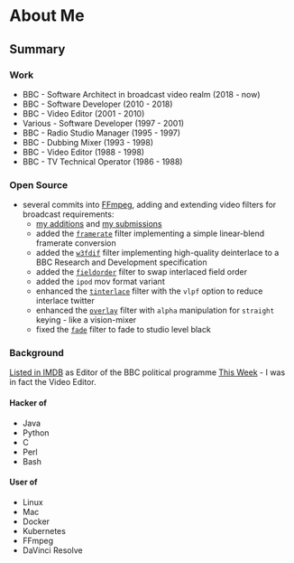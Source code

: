 # About Me

## Summary

### Work

- BBC - Software Architect in broadcast video realm (2018 - now)
- BBC - Software Developer (2010 - 2018)
- BBC - Video Editor (2001 - 2010)
- Various - Software Developer (1997 - 2001)
- BBC - Radio Studio Manager (1995 - 1997)
- BBC - Dubbing Mixer (1993 - 1998)
- BBC - Video Editor (1988 - 1998)
- BBC - TV Technical Operator (1986 - 1988)

### Open Source

- several commits into [FFmpeg](http://ffmpeg.org/), adding and extending video filters for broadcast requirements:
  - [my additions](https://github.com/FFmpeg/FFmpeg/search?q=himsley) and [my submissions](https://github.com/FFmpeg/FFmpeg/search?q=author%3Ahimslm01&type=commits)
  - added the [`framerate`](http://ffmpeg.org/ffmpeg-all.html#framerate) filter implementing a simple linear-blend framerate conversion
  - added the [`w3fdif`](http://ffmpeg.org/ffmpeg-all.html#w3fdif) filter implementing high-quality deinterlace to a BBC Research and Development specification
  - added the [`fieldorder`](http://ffmpeg.org/ffmpeg-all.html#fieldorder) filter to swap interlaced field order
  - added the `ipod` mov format variant
  - enhanced the [`tinterlace`](http://ffmpeg.org/ffmpeg-all.html#tinterlace) filter with the `vlpf` option to reduce interlace twitter
  - enhanced the [`overlay`](http://ffmpeg.org/ffmpeg-all.html#overlay-1) filter with `alpha` manipulation for `straight` keying - like a vision-mixer
  - fixed the [`fade`](http://ffmpeg.org/ffmpeg-all.html#fade) filter to fade to studio level black

### Background

[Listed in IMDB](https://www.imdb.com/name/nm2950085/) as Editor of the BBC political programme [This Week](https://www.imdb.com/title/tt0398584/) - I was in fact the Video Editor.

#### Hacker of

- Java
- Python
- C
- Perl
- Bash

#### User of

- Linux
- Mac
- Docker
- Kubernetes
- FFmpeg
- DaVinci Resolve
